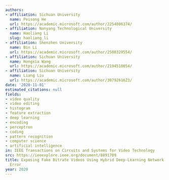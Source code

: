 ```yaml
---
authors:
- affiliation: Sichuan University
  name: Peisong He
  url: https://academic.microsoft.com/author/2254806374/
- affiliation: Nanyang Technological University
  name: Haoliang Li
  slug: haoliang_li
- affiliation: Shenzhen University
  name: Bin Li
  url: https://academic.microsoft.com/author/2500329554/
- affiliation: Sichuan University
  name: Hongxia Wang
  url: https://academic.microsoft.com/author/2194518654/
- affiliation: Sichuan University
  name: Liang Liu
  url: https://academic.microsoft.com/author/3079261623/
date: '2020-11-01'
estimated_citations: null
fields:
- video quality
- video editing
- histogram
- feature extraction
- deep learning
- encoding
- perceptron
- coding
- pattern recognition
- computer science
- artificial intelligence
in: IEEE Transactions on Circuits and Systems for Video Technology
src: https://ieeexplore.ieee.org/document/8891709
title: Exposing Fake Bitrate Videos Using Hybrid Deep-Learning Network From Recompression
  Error
year: 2020
---
```

